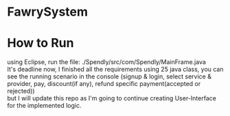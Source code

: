 # FawrySystem
# How to Run
using Eclipse, run the file: ./Spendly/src/com/Spendly/MainFrame.java
<br>
It's deadline now, I finished all the requirements using 25 java class, you can see the running scenario in the console (signup & login, select service & provider, pay, discount(if any), refund specific payment(accepted or rejected))
<br>
but I will update this repo as I'm going to continue creating User-Interface for the implemented logic.

